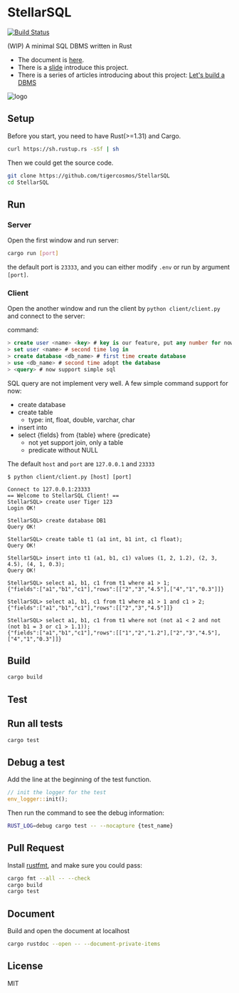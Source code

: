 # StellarSQL

[![Build Status](https://travis-ci.org/tigercosmos/StellarSQL.svg?branch=master)](https://travis-ci.org/tigercosmos/StellarSQL)

(WIP) A minimal SQL DBMS written in Rust

- The document is [here](https://tigercosmos.xyz/StellarSQL/stellar_sql/).
- There is a [slide](https://docs.google.com/presentation/d/1rSxFNpN5uzP1cF1olKTnyXgPdj_bcbLvSJhN5T5xn-U/edit?usp=sharing) introduce this project.
- There is a series of articles introducing about this project: [Let's build a DBMS](https://tigercosmos.xyz/lets-build-dbms/)

![logo](https://raw.githubusercontent.com/tigercosmos/StellarSQL/master/logo/logo.png)

## Setup

Before you start, you need to have Rust(>=1.31) and Cargo.

```bash
curl https://sh.rustup.rs -sSf | sh
```

Then we could get the source code.

```bash
git clone https://github.com/tigercosmos/StellarSQL
cd StellarSQL
```

## Run

### Server

Open the first window and run server:

```bash
cargo run [port]
```

the default port is `23333`, and you can either modify `.env` or run by argument `[port]`.

### Client

Open the another window and run the client by `python client/client.py` and connect to the server:

command:

```sql
> create user <name> <key> # key is our feature, put any number for now
> set user <name> # second time log in
> create database <db_name> # first time create database
> use <db_name> # second time adopt the database
> <query> # now support simple sql
```

SQL query are not implement very well. A few simple command support for now:

- create database
- create table
  - type: int, float, double, varchar, char
- insert into
- select {fields} from {table} where {predicate}
  - not yet support join, only a table
  - predicate without NULL

The default `host` and `port` are `127.0.0.1` and `23333`

```shell
$ python client/client.py [host] [port]

Connect to 127.0.0.1:23333
== Welcome to StellarSQL Client! ==
StellarSQL> create user Tiger 123
Login OK!

StellarSQL> create database DB1
Query OK!

StellarSQL> create table t1 (a1 int, b1 int, c1 float);
Query OK!

StellarSQL> insert into t1 (a1, b1, c1) values (1, 2, 1.2), (2, 3, 4.5), (4, 1, 0.3);
Query OK!

StellarSQL> select a1, b1, c1 from t1 where a1 > 1;
{"fields":["a1","b1","c1"],"rows":[["2","3","4.5"],["4","1","0.3"]]}

StellarSQL> select a1, b1, c1 from t1 where a1 > 1 and c1 > 2;
{"fields":["a1","b1","c1"],"rows":[["2","3","4.5"]]}

StellarSQL> select a1, b1, c1 from t1 where not (not a1 < 2 and not (not b1 = 3 or c1 > 1.1));
{"fields":["a1","b1","c1"],"rows":[["1","2","1.2"],["2","3","4.5"],["4","1","0.3"]]}
```

## Build

```bash
cargo build
```

## Test

## Run all tests

```bash
cargo test
```

## Debug a test

Add the line at the beginning of the test function.

```rust
// init the logger for the test
env_logger::init();
```

Then run the command to see the debug information:

```sh
RUST_LOG=debug cargo test -- --nocapture {test_name}
```

## Pull Request

Install [rustfmt](https://github.com/rust-lang/rustfmt), and make sure you could pass:

```sh
cargo fmt --all -- --check
cargo build
cargo test
```

## Document

Build and open the document at localhost

```sh
cargo rustdoc --open -- --document-private-items
```

## License

MIT
